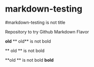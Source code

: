 # markdown-testing

#markdown-testing is not title

Repository to try Github Markdown Flavor

**old**
** old** is not bold

** old ** is not bold

**old ** is not bold **bold**
